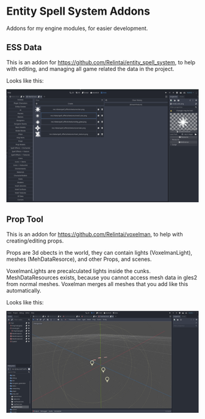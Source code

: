 # Entity Spell System Addons

Addons for my engine modules, for easier development.

## ESS Data

This is an addon for https://github.com/Relintai/entity_spell_system, to help with editing, and managing all game related the data in the project.

Looks like this:

![ess_data screenshot](screenshots/ess_data.png)

## Prop Tool

This is an addon for https://github.com/Relintai/voxelman, to help with creating/editing props.

Props are 3d obects in the world, they can contain lights (VoxelmanLight), meshes (MehDataResorce), and other Props, and scenes.

VoxelmanLights are precalculated lights inside the cunks.
MeshDataResources exists, because you cannot access mesh data in gles2 from normal meshes. Voxelman merges all meshes that you add like this automatically.

Looks like this:

![prop_tool screenshot](screenshots/prop_tool.png)